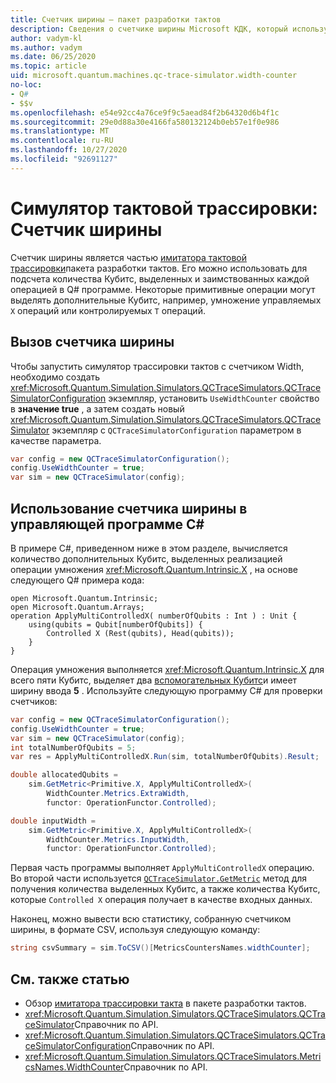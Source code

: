 ```yaml
---
title: Счетчик ширины — пакет разработки тактов
description: Сведения о счетчике ширины Microsoft КДК, который использует симулятор трассировки тактов для подсчета количества Кубитс, выделенных и заимствованных операциями в Q# программе.
author: vadym-kl
ms.author: vadym
ms.date: 06/25/2020
ms.topic: article
uid: microsoft.quantum.machines.qc-trace-simulator.width-counter
no-loc:
- Q#
- $$v
ms.openlocfilehash: e54e92cc4a76ce9f9c5aead84f2b64320d6b4f1c
ms.sourcegitcommit: 29e0d88a30e4166fa580132124b0eb57e1f0e986
ms.translationtype: MT
ms.contentlocale: ru-RU
ms.lasthandoff: 10/27/2020
ms.locfileid: "92691127"
---
```

# <a name="quantum-trace-simulator-width-counter"></a>Симулятор тактовой трассировки: Счетчик ширины

Счетчик ширины является частью [имитатора тактовой трассировки](xref:microsoft.quantum.machines.qc-trace-simulator.intro)пакета разработки тактов. Его можно использовать для подсчета количества Кубитс, выделенных и заимствованных каждой операцией в Q# программе. Некоторые примитивные операции могут выделять дополнительные Кубитс, например, умножение управляемых `X` операций или контролируемых `T` операций.

## <a name="invoking-the-width-counter"></a>Вызов счетчика ширины

Чтобы запустить симулятор трассировки тактов с счетчиком Width, необходимо создать <xref:Microsoft.Quantum.Simulation.Simulators.QCTraceSimulators.QCTraceSimulatorConfiguration> экземпляр, установить `UseWidthCounter` свойство в **значение true** , а затем создать новый <xref:Microsoft.Quantum.Simulation.Simulators.QCTraceSimulators.QCTraceSimulator> экземпляр с `QCTraceSimulatorConfiguration` параметром в качестве параметра. 

```csharp
var config = new QCTraceSimulatorConfiguration();
config.UseWidthCounter = true;
var sim = new QCTraceSimulator(config);
```

## <a name="using-the-width-counter-in-a-c-host-program"></a>Использование счетчика ширины в управляющей программе C#

В примере C#, приведенном ниже в этом разделе, вычисляется количество дополнительных Кубитс, выделенных реализацией операции умножения <xref:Microsoft.Quantum.Intrinsic.X> , на основе следующего Q# примера кода:

```qsharp
open Microsoft.Quantum.Intrinsic;
open Microsoft.Quantum.Arrays;
operation ApplyMultiControlledX( numberOfQubits : Int ) : Unit {
    using(qubits = Qubit[numberOfQubits]) {
        Controlled X (Rest(qubits), Head(qubits));
    } 
}
```

Операция умножения выполняется <xref:Microsoft.Quantum.Intrinsic.X> для всего пяти Кубитс, выделяет два [вспомогательных Кубитс](xref:microsoft.quantum.glossary#ancilla)и имеет ширину ввода **5** . Используйте следующую программу C# для проверки счетчиков:

```csharp 
var config = new QCTraceSimulatorConfiguration();
config.UseWidthCounter = true;
var sim = new QCTraceSimulator(config);
int totalNumberOfQubits = 5;
var res = ApplyMultiControlledX.Run(sim, totalNumberOfQubits).Result;

double allocatedQubits = 
    sim.GetMetric<Primitive.X, ApplyMultiControlledX>(
        WidthCounter.Metrics.ExtraWidth,
        functor: OperationFunctor.Controlled); 

double inputWidth =
    sim.GetMetric<Primitive.X, ApplyMultiControlledX>(
        WidthCounter.Metrics.InputWidth,
        functor: OperationFunctor.Controlled);
```

Первая часть программы выполняет `ApplyMultiControlledX` операцию. Во второй части используется [`QCTraceSimulator.GetMetric`](https://docs.microsoft.com/dotnet/api/microsoft.quantum.simulation.simulators.qctracesimulators.qctracesimulator.getmetric) метод для получения количества выделенных Кубитс, а также количества Кубитс, которые `Controlled X` операция получает в качестве входных данных. 

Наконец, можно вывести всю статистику, собранную счетчиком ширины, в формате CSV, используя следующую команду:
```csharp
string csvSummary = sim.ToCSV()[MetricsCountersNames.widthCounter];
```

## <a name="see-also"></a>См. также статью

- Обзор [имитатора трассировки такта](xref:microsoft.quantum.machines.qc-trace-simulator.intro) в пакете разработки тактов.
- <xref:Microsoft.Quantum.Simulation.Simulators.QCTraceSimulators.QCTraceSimulator>Справочник по API.
- <xref:Microsoft.Quantum.Simulation.Simulators.QCTraceSimulators.QCTraceSimulatorConfiguration>Справочник по API.
- <xref:Microsoft.Quantum.Simulation.Simulators.QCTraceSimulators.MetricsNames.WidthCounter>Справочник по API.
